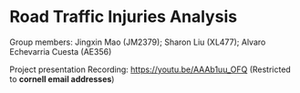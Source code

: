 # Road Traffic Injuries Analysis

Group members: Jingxin Mao (JM2379); Sharon Liu (XL477); Alvaro Echevarria Cuesta (AE356)

Project presentation Recording: https://youtu.be/AAAb1uu_OFQ (Restricted to **cornell email addresses**)

